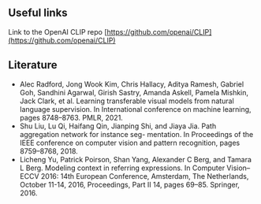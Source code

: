 ## Useful links

Link to the OpenAI CLIP repo
[https://github.com/openai/CLIP](https://github.com/openai/CLIP)

## Literature


- Alec Radford, Jong Wook Kim, Chris Hallacy, Aditya Ramesh, Gabriel Goh, Sandhini Agarwal, Girish Sastry, Amanda
  Askell, Pamela Mishkin, Jack Clark, et al. Learning transferable visual models from natural language supervision. In
  International conference on machine learning, pages 8748–8763. PMLR, 2021.
- Shu Liu, Lu Qi, Haifang Qin, Jianping Shi, and Jiaya Jia. Path aggregation network for instance seg- mentation. In
  Proceedings of the IEEE conference on computer vision and pattern recognition, pages 8759–8768, 2018.
- Licheng Yu, Patrick Poirson, Shan Yang, Alexander C Berg, and Tamara L Berg. Modeling context in referring
  expressions. In Computer Vision–ECCV 2016: 14th European Conference, Amsterdam, The Netherlands, October 11-14, 2016,
  Proceedings, Part II 14, pages 69–85. Springer, 2016.
